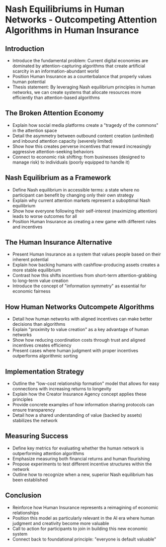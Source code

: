 # Nash Equilibriums in Human Networks - Outcompeting Attention Algorithms in Human Insurance

## Introduction

- Introduce the fundamental problem: Current digital economies are dominated by attention-capturing algorithms that create artificial scarcity in an information-abundant world
- Position Human Insurance as a counterbalance that properly values human potential
- Thesis statement: By leveraging Nash equilibrium principles in human networks, we can create systems that allocate resources more efficiently than attention-based algorithms

## The Broken Attention Economy

- Explain how social media platforms create a "tragedy of the commons" in the attention space
- Detail the asymmetry between outbound content creation (unlimited) and inbound attention capacity (severely limited)
- Show how this creates perverse incentives that reward increasingly aggressive attention-seeking behaviors
- Connect to economic risk shifting: from businesses (designed to manage risk) to individuals (poorly equipped to handle it)

## Nash Equilibrium as a Framework

- Define Nash equilibrium in accessible terms: a state where no participant can benefit by changing only their own strategy
- Explain why current attention markets represent a suboptimal Nash equilibrium
- Show how everyone following their self-interest (maximizing attention) leads to worse outcomes for all
- Position Human Insurance as creating a new game with different rules and incentives

## The Human Insurance Alternative

- Present Human Insurance as a system that values people based on their inherent potential
- Explain how backing humans with cashflow-producing assets creates a more stable equilibrium
- Contrast how this shifts incentives from short-term attention-grabbing to long-term value creation
- Introduce the concept of "information symmetry" as essential for economic fairness

## How Human Networks Outcompete Algorithms

- Detail how human networks with aligned incentives can make better decisions than algorithms
- Explain "proximity to value creation" as a key advantage of human networks
- Show how reducing coordination costs through trust and aligned incentives creates efficiency
- Present cases where human judgment with proper incentives outperforms algorithmic sorting

## Implementation Strategy

- Outline the "low-cost relationship formation" model that allows for easy connections with increasing returns to longevity
- Explain how the Creator Insurance Agency concept applies these principles
- Provide concrete examples of how information sharing protocols can ensure transparency
- Detail how a shared understanding of value (backed by assets) stabilizes the network

## Measuring Success

- Define key metrics for evaluating whether the human network is outperforming attention algorithms
- Emphasize measuring both financial returns and human flourishing
- Propose experiments to test different incentive structures within the network
- Outline how to recognize when a new, superior Nash equilibrium has been established

## Conclusion

- Reinforce how Human Insurance represents a reimagining of economic relationships
- Position this model as particularly relevant in the AI era where human judgment and creativity become more valuable
- Call to action for participants to join in building this new economic system
- Connect back to foundational principle: "everyone is default valuable"